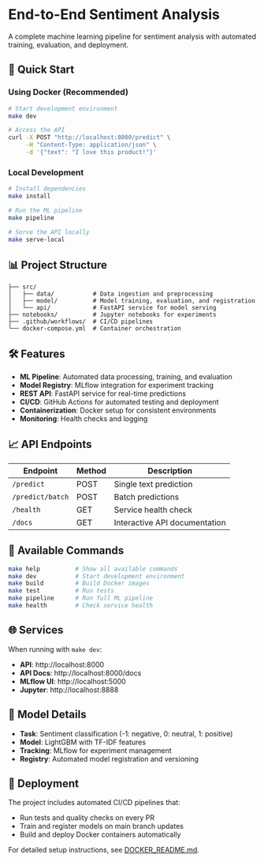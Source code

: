 # End-to-End Sentiment Analysis

A complete machine learning pipeline for sentiment analysis with automated training, evaluation, and deployment.

## 🚀 Quick Start

### Using Docker (Recommended)

```bash
# Start development environment
make dev

# Access the API
curl -X POST "http://localhost:8000/predict" \
     -H "Content-Type: application/json" \
     -d '{"text": "I love this product!"}'
```

### Local Development

```bash
# Install dependencies
make install

# Run the ML pipeline
make pipeline

# Serve the API locally
make serve-local
```

## 📊 Project Structure

```
├── src/
│   ├── data/           # Data ingestion and preprocessing
│   ├── model/          # Model training, evaluation, and registration
│   └── api/            # FastAPI service for model serving
├── notebooks/          # Jupyter notebooks for experiments
├── .github/workflows/  # CI/CD pipelines
└── docker-compose.yml  # Container orchestration
```

## 🛠️ Features

- **ML Pipeline**: Automated data processing, training, and evaluation
- **Model Registry**: MLflow integration for experiment tracking
- **REST API**: FastAPI service for real-time predictions
- **CI/CD**: GitHub Actions for automated testing and deployment
- **Containerization**: Docker setup for consistent environments
- **Monitoring**: Health checks and logging

## 📈 API Endpoints

| Endpoint         | Method | Description                   |
| ---------------- | ------ | ----------------------------- |
| `/predict`       | POST   | Single text prediction        |
| `/predict/batch` | POST   | Batch predictions             |
| `/health`        | GET    | Service health check          |
| `/docs`          | GET    | Interactive API documentation |

## 🔧 Available Commands

```bash
make help          # Show all available commands
make dev           # Start development environment
make build         # Build Docker images
make test          # Run tests
make pipeline      # Run full ML pipeline
make health        # Check service health
```

## 🌐 Services

When running with `make dev`:

- **API**: http://localhost:8000
- **API Docs**: http://localhost:8000/docs
- **MLflow UI**: http://localhost:5000
- **Jupyter**: http://localhost:8888

## 📝 Model Details

- **Task**: Sentiment classification (-1: negative, 0: neutral, 1: positive)
- **Model**: LightGBM with TF-IDF features
- **Tracking**: MLflow for experiment management
- **Registry**: Automated model registration and versioning

## 🚀 Deployment

The project includes automated CI/CD pipelines that:

- Run tests and quality checks on every PR
- Train and register models on main branch updates
- Build and deploy Docker containers automatically

For detailed setup instructions, see [DOCKER_README.md](DOCKER_README.md).
